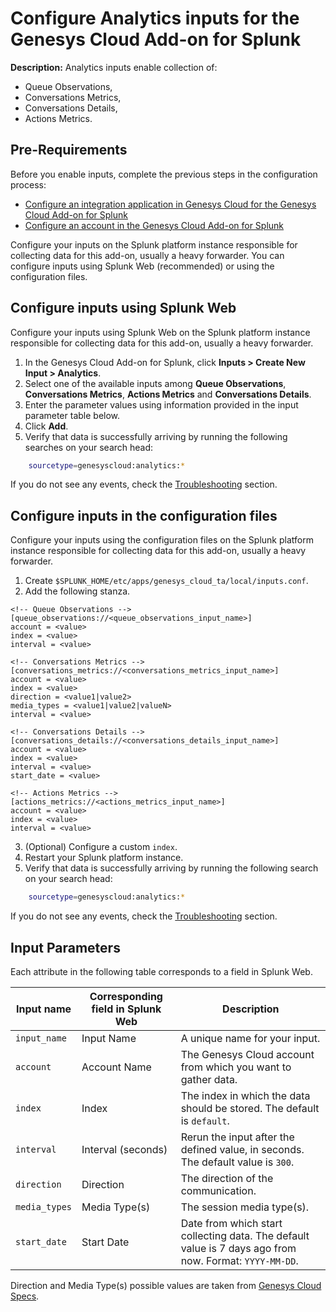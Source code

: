 # Configure Analytics inputs for the Genesys Cloud Add-on for Splunk

**Description:** Analytics inputs enable collection of:

- Queue Observations,
- Conversations Metrics,
- Conversations Details,
- Actions Metrics.

## Pre-Requirements

Before you enable inputs, complete the previous steps in the configuration process:

- [Configure an integration application in Genesys Cloud for the Genesys Cloud Add-on for Splunk](../ConfigureGenesysCloud/index.md)
- [Configure an account in the Genesys Cloud Add-on for Splunk](../ConfigureAccount/index.md)

Configure your inputs on the Splunk platform instance responsible for collecting data for this add-on, usually a heavy forwarder. You can configure inputs using Splunk Web (recommended) or using the configuration files.

## Configure inputs using Splunk Web

Configure your inputs using Splunk Web on the Splunk platform instance responsible for collecting data for this add-on, usually a heavy forwarder.

1. In the Genesys Cloud Add-on for Splunk, click **Inputs > Create New Input > Analytics**.
2. Select one of the available inputs among **Queue Observations**, **Conversations Metrics**, **Actions Metrics** and **Conversations Details**.
3. Enter the parameter values using information provided in the input parameter table below.
4. Click **Add**.
5. Verify that data is successfully arriving by running the following searches on your search head:

```bash
    sourcetype=genesyscloud:analytics:*
```

If you do not see any events, check the [Troubleshooting](../Troubleshooting/index.md) section.

## Configure inputs in the configuration files

Configure your inputs using the configuration files on the Splunk platform instance responsible for collecting data for this add-on, usually a heavy forwarder.

1. Create `$SPLUNK_HOME/etc/apps/genesys_cloud_ta/local/inputs.conf`.
2. Add the following stanza.

```
<!-- Queue Observations -->
[queue_observations://<queue_observations_input_name>]
account = <value>
index = <value>
interval = <value>

<!-- Conversations Metrics -->
[conversations_metrics://<conversations_metrics_input_name>]
account = <value>
index = <value>
direction = <value1|value2>
media_types = <value1|value2|valueN>
interval = <value>

<!-- Conversations Details -->
[conversations_details://<conversations_details_input_name>]
account = <value>
index = <value>
interval = <value>
start_date = <value>

<!-- Actions Metrics -->
[actions_metrics://<actions_metrics_input_name>]
account = <value>
index = <value>
interval = <value>

```

3. (Optional) Configure a custom `index`.
4. Restart your Splunk platform instance.
5. Verify that data is successfully arriving by running the following search on your search head:

```bash
    sourcetype=genesyscloud:analytics:*
```

If you do not see any events, check the [Troubleshooting](../Troubleshooting/index.md) section.

## Input Parameters

Each attribute in the following table corresponds to a field in Splunk Web.

|Input name               |Corresponding field in Splunk Web | Description|
|-------------------------|----------------------------------|------------|
|`input_name`             |Input Name                        |A unique name for your input.|
|`account`                |Account Name                      |The Genesys Cloud account from which you want to gather data.|
|`index`                  |Index                             |The index in which the data should be stored. The default is <code>default</code>.|
|`interval`               |Interval (seconds)                |Rerun the input after the defined value, in seconds. The default value is <code>300</code>.|
| `direction`             |Direction                         |The direction of the communication.
| `media_types`           |Media Type(s)                     |The session media type(s).
| `start_date`            |Start Date                        |Date from which start collecting data. The default value is 7 days ago from now. Format: `YYYY-MM-DD`.

Direction and Media Type(s) possible values are taken from [Genesys Cloud Specs](https://developer.genesys.cloud/analyticsdatamanagement/analytics/aggregate/conversation-query#dimensions).